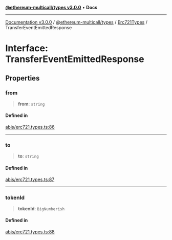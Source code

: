 [**@ethereum-multicall/types v3.0.0**](../../../README.md) • **Docs**

***

[Documentation v3.0.0](../../../../../packages.md) / [@ethereum-multicall/types](../../../README.md) / [Erc721Types](../README.md) / TransferEventEmittedResponse

# Interface: TransferEventEmittedResponse

## Properties

### from

> **from**: `string`

#### Defined in

[abis/erc721.types.ts:86](https://github.com/niZmosis/ethereum-multicall/blob/759805f36c7ddb05e5fad0eb8478dcf22871af59/packages/types/src/abis/erc721.types.ts#L86)

***

### to

> **to**: `string`

#### Defined in

[abis/erc721.types.ts:87](https://github.com/niZmosis/ethereum-multicall/blob/759805f36c7ddb05e5fad0eb8478dcf22871af59/packages/types/src/abis/erc721.types.ts#L87)

***

### tokenId

> **tokenId**: `BigNumberish`

#### Defined in

[abis/erc721.types.ts:88](https://github.com/niZmosis/ethereum-multicall/blob/759805f36c7ddb05e5fad0eb8478dcf22871af59/packages/types/src/abis/erc721.types.ts#L88)
